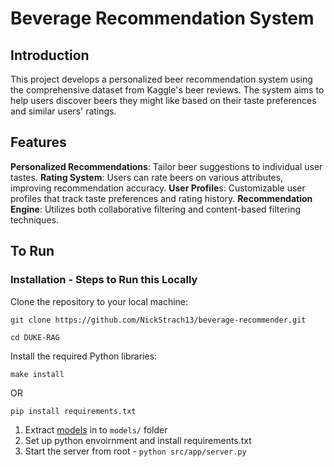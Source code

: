# Beverage Recommendation System

## Introduction
This project develops a personalized beer recommendation system using the comprehensive dataset from Kaggle's beer reviews. The system aims to help users discover beers they might like based on their taste preferences and similar users' ratings.

## Features
**Personalized Recommendations**: Tailor beer suggestions to individual user tastes.
**Rating System**: Users can rate beers on various attributes, improving recommendation accuracy.
**User Profile**s: Customizable user profiles that track taste preferences and rating history.
**Recommendation Engine**: Utilizes both collaborative filtering and content-based filtering techniques.

## To Run

### Installation - Steps to Run this Locally

Clone the repository to your local machine:
```
git clone https://github.com/NickStrach13/beverage-recommender.git
```
```
cd DUKE-RAG
```

Install the required Python libraries:
```
make install
```
OR
```
pip install requirements.txt
```

1. Extract [models](https://drive.google.com/drive/folders/10mZVUny6Aj0vQOdiCaFEtc06TC7HM3GE?usp=drive_link) in to `models/` folder
2. Set up python envoirnment and install requirements.txt
3. Start the server from root - `python src/app/server.py`
